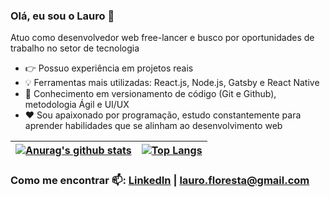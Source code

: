### Olá, eu sou o Lauro 👋

Atuo como desenvolvedor web free-lancer e busco por oportunidades de trabalho no setor de tecnologia

- :point_right: Possuo experiência em projetos reais
- :bulb: Ferramentas mais utilizadas: React.js, Node.js, Gatsby e React Native
- :pushpin: Conhecimento em versionamento de código (Git e Github), metodologia Ágil e UI/UX
- :hearts: Sou apaixonado por programação, estudo constantemente para aprender habilidades que se alinham ao desenvolvimento web

| [![Anurag's github stats](https://github-readme-stats.vercel.app/api?username=lauro-ladeira&count_private=true&hide=stars,issues&show_icons=true)](https://github.com/anuraghazra/github-readme-stats)  |  [![Top Langs](https://github-readme-stats.vercel.app/api/top-langs/?username=lauro-ladeira&layout=compact)](https://github.com/anuraghazra/github-readme-stats)  |
| ------------------- | ------------------- |


### Como me encontrar 📫: <a href="https://www.linkedin.com/in/lauro-ladeira/" target="_blank">LinkedIn</a> | <A HREF="mailto:lauro.floresta@gmail.com?Subject=Ol%E1%21" target="_blank">lauro.floresta@gmail.com</A>
